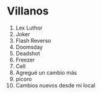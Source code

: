 
# Villanos

1. Lex Luthor
2. Joker
3. Flash Reverso
4. Doomsday
5. Deadshot
6. Freezer
7. Cell
8. Agregué un cambio más
9. picoro
10. Cambios nuevos desde mi local